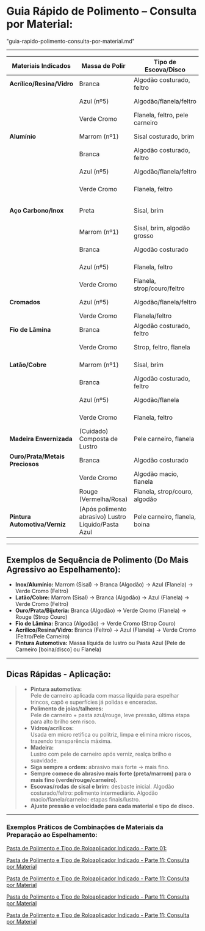 # Guia Rápido de Polimento – Consulta por Material:
"guia-rapido-polimento-consulta-por-material.md"

***

| Materiais Indicados | Massa de Polir     | Tipo de Escova/Disco          | Indicação de Uso                   | Etapa/Recomendação                        |
|--------------------|--------------------|-------------------------------|-------------------------------------|-------------------------------------------|
| **Acrílico/Resina/Vidro**   | Branca             | Algodão costurado, feltro      | Polimento fino/intermediário        | Remove marcas, prepara para brilho        |
|                    | Azul (nº5)         | Algodão/flanela/feltro         | Lustro/brilho                       | Diminui micro riscos, brilho moderado     |
|                    | Verde Cromo        | Flanela, feltro, pele carneiro | Espelhamento                        | Acabamento final, superfície lisa         |
| **Alumínio**       | Marrom (nº1)       | Sisal costurado, brim          | Polimento inicial/desbaste          | Remove riscos, nivela                    |
|                    | Branca             | Algodão costurado, feltro      | Polimento fino/intermediário        | Suaviza riscos, prepara para brilho       |
|                    | Azul (nº5)         | Algodão/flanela/feltro         | Lustro/brilho                       | Realça brilho, remove micro riscos        |
|                    | Verde Cromo        | Flanela, feltro                | Espelhamento                        | Acabamento final espelhado                |
| **Aço Carbono/Inox** | Preta              | Sisal, brim                    | Desbaste inicial/agressivo          | Remove marcas profundas, prepara superf.  |
|                    | Marrom (nº1)       | Sisal, brim, algodão grosso    | Polimento intermediário             | Remove riscos, nivela                    |
|                    | Branca             | Algodão costurado              | Polimento fino/intermediário        | Alisa, prepara para brilho                |
|                    | Azul (nº5)         | Flanela, feltro                | Lustro/brilho                       | Dá brilho, remove micro riscos            |
|                    | Verde Cromo        | Flanela, strop/couro/feltro    | Espelhamento                        | Brilho espelho                            |
| **Cromados**       | Azul (nº5)         | Algodão/flanela/feltro         | Lustro/brilho                       | Realça superfícies cromadas               |
|                    | Verde Cromo        | Flanela/feltro                 | Espelhamento                        | Finalização delicada                      |
| **Fio de Lâmina**  | Branca             | Algodão costurado, feltro      | Polimento intermediário             | Alinhamento suave da aresta do fio        |
|                    | Verde Cromo        | Strop, feltro, flanela         | Espelhamento, corte                 | Afiar fio com efeito espelho              |
| **Latão/Cobre**    | Marrom (nº1)       | Sisal, brim                    | Polimento inicial/desbaste          | Remover marcas, nivelar                   |
|                    | Branca             | Algodão costurado, feltro      | Polimento fino/intermediário        | Suaviza, prepara para brilho              |
|                    | Azul (nº5)         | Algodão/flanela                | Lustro/brilho                       | Dá brilho, remove micro riscos            |
|                    | Verde Cromo        | Flanela, feltro                | Espelhamento                        | Acabamento final espelhado                |
| **Madeira Envernizada** | (Cuidado) Composta de Lustro| Pele carneiro, flanela    | Brilho/realce de verniz             | Lustro após secagem total                 |
| **Ouro/Prata/Metais Preciosos** | Branca         | Algodão costurado              | Polimento fino                      | Limpeza/alisar superfície                 |
|                    | Verde Cromo        | Algodão macio, flanela         | Lustro brilhante                     | Acabamento delicado                       |
|                    | Rouge (Vermelha/Rosa)| Flanela, strop/couro, algodão | Espelhamento                        | Brilho máximo/joalheria                   |
| **Pintura Automotiva/Verniz** | (Após polimento abrasivo) Lustro Líquido/Pasta Azul | Pele carneiro, flanela, boina | Espelhamento final                  | Brilho profundo, efeito espelho           |

***
## Exemplos de Sequência de Polimento (Do Mais Agressivo ao Espelhamento):

   - **Inox/Alumínio:** Marrom (Sisal) → Branca (Algodão) → Azul (Flanela) → Verde Cromo (Feltro)
   - **Latão/Cobre:** Marrom (Sisal) → Branca (Algodão) → Azul (Flanela) → Verde Cromo (Feltro)
   - **Ouro/Prata/Bijuteria:** Branca (Algodão) → Verde Cromo (Flanela) → Rouge (Strop Couro)
   - **Fio de Lâmina:** Branca (Algodão) → Verde Cromo (Strop Couro)
   - **Acrílico/Resina/Vidro:** Branca (Feltro) → Azul (Flanela) → Verde Cromo (Feltro/Pele Carneiro)
   - **Pintura Automotiva:** Massa líquida de lustro ou Pasta Azul (Pele de Carneiro [boina/disco] ou Flanela)

***

## **Dicas Rápidas - Aplicação:**
> - **Pintura automotiva:**  
  Pele de carneiro aplicada com massa líquida para espelhar trincos, capô e superfícies já polidas e enceradas.
> - **Polimento de joias/talheres:**  
  Pele de carneiro + pasta azul/rouge, leve pressão, última etapa para alto brilho sem risco.
> - **Vidros/acrílicos:**  
  Usada em micro retífica ou politriz, limpa e elimina micro riscos, trazendo transparência máxima.
> - **Madeira:**  
  Lustro com pele de carneiro após verniz, realça brilho e suavidade.
> - **Siga sempre a ordem:** abrasivo mais forte → mais fino.
> - **Sempre comece do abrasivo mais forte (preta/marrom) para o mais fino (verde/rouge/carneiro).**
> - **Escovas/rodas de sisal e brim:** desbaste inicial. Algodão costurado/feltro: polimento intermediário. Algodão macio/flanela/carneiro: etapas finais/lustro.
> - **Ajuste pressão e velocidade para cada material e tipo de disco.**

***

### Exemplos Práticos de Combinações de Materiais da Preparação ao Espelhamento:

[Pasta de Polimento e Tipo de Roloaplicador Indicado - Parte 01:](https://github.com/epmeloia/templates/blob/main/mini-glossarios-gerais/polimento-materiais-massa/pasta-polimento-tipo-roloaplicador-indicado-parte-01.md)

[Pasta de Polimento e Tipo de Roloaplicador Indicado - Parte 11: Consulta por Material](https://github.com/epmeloia/templates/blob/main/mini-glossarios-gerais/polimento-materiais-massa/pasta-polimento-tipo-roloaplicador-indicado-parte-11.md)


[Pasta de Polimento e Tipo de Roloaplicador Indicado - Parte 11: Consulta por Material](https://github.com/epmeloia/templates/blob/main/mini-glossarios-gerais/polimento-materiais-massa/pasta-polimento-tipo-roloaplicador-indicado-parte-11.md#pasta-de-polimento-e-tipo-de-roloaplicador-indicado---parte-11)



[Pasta de Polimento e Tipo de Roloaplicador Indicado - Parte 11: Consulta por Material](https://github.com/epmeloia/templates/blob/main/mini-glossarios-gerais/polimento-materiais-massa/pasta-polimento-tipo-roloaplicador-indicado-parte-11.md#exemplos-de-sequ%C3%AAncia-de-polimento-do-mais-agressivo-ao-espelhamento)



[Pasta de Polimento e Tipo de Roloaplicador Indicado - Parte 11: Consulta por Material](https://github.com/epmeloia/templates/blob/main/mini-glossarios-gerais/polimento-materiais-massa/pasta-polimento-tipo-roloaplicador-indicado-parte-11.md#dicas-r%C3%A1pidas---aplica%C3%A7%C3%A3o)



